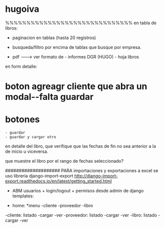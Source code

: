 # hugoiva

%%%%%%%%%%%%%%%%%%%%%%%%%%%%%%
en tabla de libros:
* paginacion en tablas (hasta 20 registros)
* busqueda/filtro por encima de tablas que busque por empresa.

* pdf ---> ver formato de 
					- informes DGR (HUGO)
					- hoja libros

en form detalle: 
# boton agreagr cliente que abra un modal--falta guardar
# botones
	- guardar
	- guardar y cargar otro


en detalle del libro, que verifique que las fechas de fin no sea anterior a la de inicio u viceversa.

que muestre el libro por el rango de fechas seleccionado? 








####################
PARA importaciones y exportaciones a excel se uso libreria django-import-export
http://django-import-export.readthedocs.io/en/latest/getting_started.html
* ABM usuarios + login/logout + permisos desde admin de django
templates:
- home:
	*menu
		-cliente
		-proveedor
		-libro

-cliente: listado
	-cargar
	-ver
-proveedor: listado
	-cargar
	-ver
-libro: listado
	-cargar
	-ver
	